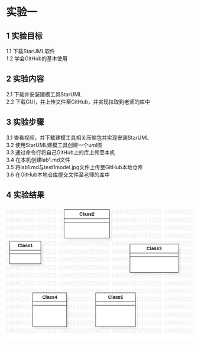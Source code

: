 # 实验一

## 1 实验目标
1.1 下载StarUML软件     
1.2 学会GitHub的基本使用   

## 2 实验内容
2.1 下载并安装建模工具StarUML      
2.2 下载GUI，并上传文件至GitHub，并实现拉取到老师的库中  

## 3 实验步骤
3.1 查看视频，并下载建模工具相关压缩包并实现安装StarUML    
3.2 使用StarUML建模工具创建一个uml图   
3.3 通过命令行将自己GitHub上的库上传至本机  
3.4 在本机创建lab1.md文件  
3.5 将lab1.md与test1model.jpg文件上传至GitHub本地仓库  
3.6 在GitHub本地仓库提交文件至老师的库中  

## 4 实验结果

![第一个UML图](./test1model.jpg)
